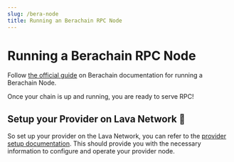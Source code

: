 ```yaml
---
slug: /bera-node
title: Running an Berachain RPC Node 
---
```


# Running a Berachain RPC Node

Follow [the official guide](https://docs.berachain.com/nodes/quickstart#berachain-node-quickstart) on Berachain documentation for running a Berachain Node.


Once your chain is up and running, you are ready to serve RPC!


## Setup your Provider on Lava Network 🌋

So set up your provider on the Lava Network, you can refer to the [provider setup documentation](https://docs.lavanet.xyz/provider-setup). This should provide you with the necessary information to configure and operate your provider node.